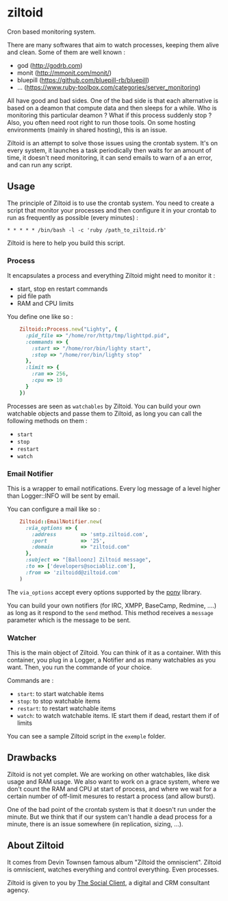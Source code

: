# ziltoid

Cron based monitoring system.

There are many softwares that aim to watch processes, keeping them alive and clean. Some of them are well known : 
 - god (http://godrb.com)
 - monit (http://mmonit.com/monit/)
 - bluepill (https://github.com/bluepill-rb/bluepill)
 - ... (https://www.ruby-toolbox.com/categories/server_monitoring)

All have good and bad sides.
One of the bad side is that each alternative is based on a deamon that compute data and then sleeps for a while. Who is monitoring this particular deamon ? What if this process suddenly stop ?
Also, you often need root right to run those tools. On some hosting environments (mainly in shared hosting), this is an issue.

Ziltoid is an attempt to solve those issues using the crontab system. It's on every system, it launches a task periodically then waits for an amount of time, it doesn't need monitoring, it can send emails to warn of a an error, and can run any script.

## Usage

The principle of Ziltoid is to use the crontab system. You need to create a script that monitor your processes and then configure it in your crontab to run as frequently as possible (every minutes) :

    * * * * * /bin/bash -l -c 'ruby /path_to_ziltoid.rb'

Ziltoid is here to help you build this script.

### Process

It encapsulates a process and everything Ziltoid might need to monitor it :
 - start, stop en restart commands
 - pid file path
 - RAM and CPU limits
 
You define one like so :

```ruby
    Ziltoid::Process.new("Lighty", {
      :pid_file => "/home/ror/http/tmp/lighttpd.pid",
      :commands => {
        :start => "/home/ror/bin/lighty start",
        :stop => "/home/ror/bin/lighty stop"
      },
      :limit => {
        :ram => 256,
        :cpu => 10
      }
    })
```

Processes are seen as `watchables` by Ziltoid. You can build your own watchable objects and passe them to Ziltoid, as long you can call the following methods on them :
 - `start`
 - `stop`
 - `restart`
 - `watch`

### Email Notifier

This is a wrapper to email notifications. Every log message of a level higher than Logger::INFO will be sent by email.

You can configure a mail like so :

```ruby
    Ziltoid::EmailNotifier.new(
      :via_options => {
        :address        => 'smtp.ziltoid.com',
        :port           => '25',
        :domain         => "ziltoid.com"
      },
      :subject => "[Balloonz] Ziltoid message",
      :to => ['developers@sociabliz.com'],
      :from => 'ziltoidd@ziltoid.com'
    )
```

The `via_options` accept every options supported by the [pony](https://github.com/benprew/pony) library.

You can build your own notifiers (for IRC, XMPP, BaseCamp, Redmine, ....) as long as it respond to the `send` method. This method receives a `message` parameter which is the message to be sent.

### Watcher

This is the main object of Ziltoid. You can think of it as a container. With this container, you plug in a Logger, a Notifier and as many watchables as you want. Then, you run the commande of your choice.

Commands are :
 - `start`: to start watchable items
 - `stop`: to stop watchable items
 - `restart`: to restart watchable items
 - `watch`: to watch watchable items. IE start them if dead, restart them if of limits

You can see a sample Ziltoid script in the `exemple` folder.

## Drawbacks

Ziltoid is not yet complet. We are working on other watchables, like disk usage and RAM usage.
We also want to work on a grace system, where we don't count the RAM and CPU at start of process, and where we wait for a certain number of off-limit mesures to restart a process (and allow burst).

One of the bad point of the crontab system is that it doesn't run under the minute. But we think that if our system can't handle a dead process for a minute, there is an issue somewhere (in replication, sizing, ...).

## About Ziltoid

It comes from Devin Townsen famous album "Ziltoid the omniscient".
Ziltoid is omniscient, watches everything and control everything. Even processes.

Ziltoid is given to you by [The Social Client](http://www.thesocialclient.com), a digital and CRM consultant agency.